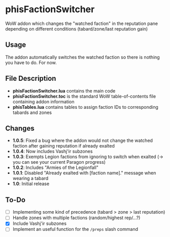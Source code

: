 # phisFactionSwitcher
WoW addon which changes the "watched faction" in the reputation pane depending on different conditions (tabard/zone/last reputation gain)

## Usage
The addon automatically switches the watched faction so there is nothing you have to do. For now.

## File Description
- **phisFactionSwitcher.lua** contains the main code
- **phisFactionSwitcher.toc** is the standard WoW table-of-contents file containing addon information
- **phisTables.lua** contains tables to assign faction IDs to corresponding tabards and zones

## Changes
- **1.0.5**: Fixed a bug where the addon would not change the watched faction after gaining reputation if already exalted
- **1.0.4**: Now includes Vashj'ir subzones
- **1.0.3**: Exempts Legion factions from ignoring to switch when exalted (-> you can see your current Paragon progress)
- **1.0.2**: Includes "Armies of the Legionfall"
- **1.0.1**: Disabled "Already exalted with [faction name]." message when wearing a tabard
- **1.0**: Initial release

## To-Do
- [ ] Implementing some kind of precedence (tabard > zone > last reputation)
- [ ] Handle zones with multiple factions (random/highest rep/...?)
- [x] Include Vashj'ir subzones
- [ ] Implement an useful function for the `/preps` slash command
